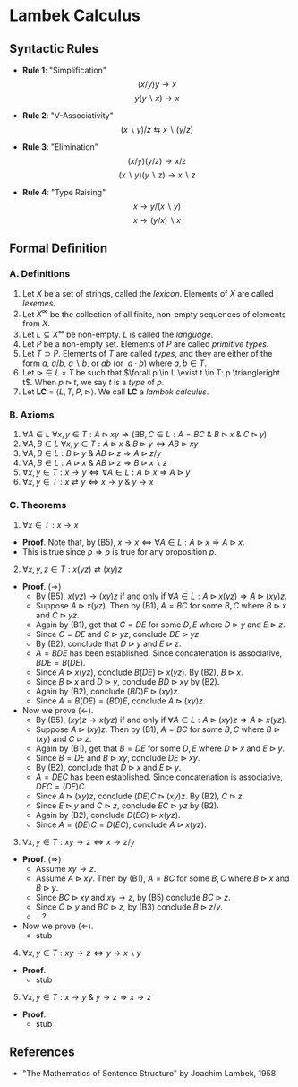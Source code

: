 # Lambek Calculus

## Syntactic Rules

- **Rule 1**: "Simplification"
$$
(x/y)y \rightarrow x
$$
$$
y(y\backslash x) \rightarrow x
$$

- **Rule 2**: "V-Associativity"
$$
(x\backslash y)/z \leftrightarrows x\backslash (y/z)
$$

- **Rule 3**: "Elimination"
$$
(x/y)(y/z) \rightarrow x/z
$$
$$
(x\backslash y)(y\backslash z) \rightarrow x\backslash z
$$

- **Rule 4**: "Type Raising"
$$
x \rightarrow y/(x \backslash y)
$$
$$
x \rightarrow (y / x) \backslash x
$$

## Formal Definition

### A. Definitions

1. Let $X$ be a set of strings, called the *lexicon*. Elements of $X$ are called *lexemes*.
2. Let $X^{\infty}$ be the collection of all finite, non-empty sequences of elements from $X$.
3. Let $L\subseteq X^{\infty}$ be non-empty. $L$ is called the *language*.
4. Let $P$ be a non-empty set.  Elements of $P$ are called *primitive types*.
5. Let $T \supset P$. Elements of $T$ are called *types*, and they are either of the form $a$, $a/b$, $a\backslash b$, or $ab$ (or $\ a\cdot b$) where $a,b\in T$.
6. Let $\triangleright \in L\times T$ be such that $\forall p \in L \exist t \in T: p \triangleright t$. When $p \triangleright t$, we say $t$ is a *type* of $p$.
7. Let **LC** = $\langle L, T, P, \triangleright \rangle$. We call **LC** a *lambek calculus*.

### B. Axioms

1. $\forall A\in L\ \forall x,y \in T : A\triangleright xy \Rightarrow ( \exists B,C\in L : A=BC\ \&\ B\triangleright x \ \&\ C \triangleright y)$
2. $\forall A, B \in L\ \forall x, y \in T : A \triangleright x\ \& \ B\triangleright y \Leftrightarrow AB \triangleright xy$
3. $\forall A, B \in L : B \triangleright y\ \& \ AB \triangleright z \Rightarrow A \triangleright z/y$
4. $\forall A, B \in L : A \triangleright x\ \& \ AB \triangleright z \Rightarrow B \triangleright x\backslash z$
5. $\forall x,y \in T : x \rightarrow y \Leftrightarrow \forall A \in L: A \triangleright x \Rightarrow A \triangleright y$
6. $\forall x,y \in T : x \rightleftarrows y \Leftrightarrow x\rightarrow y \ \& \ y \rightarrow x$

### C. Theorems

1. $\forall x \in T: x \rightarrow x$
  - **Proof**. Note that, by (B5), $x \rightarrow x \Leftrightarrow \forall A \in L: A \triangleright x \Rightarrow A \triangleright x$.
  - This is true since $p\Rightarrow p$ is true for any proposition $p$.

2. $\forall x, y, z \in T: x(yz) \rightleftarrows (xy)z$
  - **Proof**. $(\rightarrow)$
    - By (B5), $x(yz) \rightarrow (xy)z$ if and only if $\forall A \in L: A \triangleright x(yz) \Rightarrow A \triangleright (xy)z$.
    - Suppose $A \triangleright x(yz)$. Then by (B1), $A=BC$ for some $B,C$ where $B\triangleright x$ and $C \triangleright yz$.
    - Again by (B1), get that $C=DE$ for some $D,E$ where $D\triangleright y$ and $E \triangleright z$.
    - Since $C=DE$ and $C\triangleright yz$, conclude $DE\triangleright yz$.
    - By (B2), conclude that $D\triangleright y$ and $E\triangleright z$.
    - $A = BDE$ has been established. Since concatenation is associative, $BDE = B(DE)$.
    - Since $A \triangleright x(yz)$, conclude $B(DE) \triangleright x(yz)$. By (B2), $B \triangleright x$.
    - Since $B \triangleright x$ and $D \triangleright y$, conclude $BD\triangleright xy$ by (B2).
    - Again by (B2), conclude $(BD)E \triangleright (xy)z$.
    - Since $A=B(DE)=(BD)E$, conclude $A\triangleright (xy)z$.
  - Now we prove ($\leftarrow$).
    - By (B5), $(xy)z \rightarrow x(yz)$ if and only if $\forall A \in L: A \triangleright (xy)z \Rightarrow A \triangleright x(yz)$.
    - Suppose $A \triangleright (xy)z$. Then by (B1), $A=BC$ for some $B,C$ where $B\triangleright (xy)$ and $C \triangleright z$.
    - Again by (B1), get that $B=DE$ for some $D,E$ where $D\triangleright x$ and $E \triangleright y$.
    - Since $B=DE$ and $B\triangleright xy$, conclude $DE\triangleright xy$.
    - By (B2), conclude that $D\triangleright x$ and $E\triangleright y$.
    - $A = DEC$ has been established. Since concatenation is associative, $DEC = (DE)C$.
    - Since $A \triangleright (xy)z$, conclude $(DE)C \triangleright (xy)z$. By (B2), $C \triangleright z$.
    - Since $E \triangleright y$ and $C \triangleright z$, conclude $EC\triangleright yz$ by (B2).
    - Again by (B2), conclude $D(EC) \triangleright x(yz)$.
    - Since $A=(DE)C=D(EC)$, conclude $A\triangleright x(yz)$.

3. $\forall x, y \in T: xy \rightarrow z \Leftrightarrow x \rightarrow z/y$
  - **Proof**. $(\Rightarrow)$
    - Assume $xy \rightarrow z$.
    - Assume $A \triangleright xy$. Then by (B1), $A=BC$ for some $B,C$ where $B \triangleright x$ and $B \triangleright y$.
    - Since $BC \triangleright xy$ and $xy \rightarrow z$, by (B5) conclude $BC \triangleright z$.
    - Since $C \triangleright y$ and $BC \triangleright z$, by (B3) conclude $B\triangleright z/y$.
    - ...?
  - Now we prove ($\Leftarrow$).
    - stub
4. $\forall x, y \in T: xy \rightarrow z \Leftrightarrow y \rightarrow x\backslash y$
  - **Proof**.
    - stub

5. $\forall x, y \in T: x\rightarrow y \ \&\ y\rightarrow z \Rightarrow x \rightarrow z$
  - **Proof**.
    - stub


## References
- "The Mathematics of Sentence Structure" by Joachim Lambek, 1958
